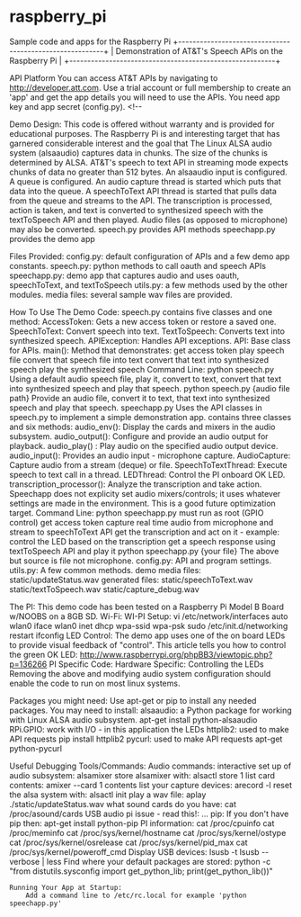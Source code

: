 raspberry_pi
============

Sample code and apps for the Raspberry Pi
+---------------------------------------------------------+
| Demonstration of AT&T's Speech APIs on the Raspberry Pi |
+---------------------------------------------------------+

API Platform
    You can access AT&T APIs by navigating to http://developer.att.com. Use a trial account or
    full membership to create an 'app' and get the app details you will need to use the APIs. You
     need app key and app secret (config.py). <!--

Demo Design:
    This code is offered without warranty and is provided for educational purposes. The Raspberry
    Pi is and interesting target that has garnered considerable interest and the goal that
    The Linux ALSA audio system (alsaaudio) captures data in chunks. The size of the chunks is
    determined by ALSA. AT&T's speech to text API in streaming mode expects chunks of data
    no greater than 512 bytes. An alsaaudio input is configured. A queue is configured. An audio
    capture thread is started which puts that data into the queue. A speechToText API thread is
    started that pulls data from the queue and streams to the API.
    The transcription is processed, action is taken, and text is converted to synthesized speech
    with the textToSpeech API and then played.
    Audio files (as opposed to microphone) may also be converted.
        speech.py provides API methods
        speechapp.py provides the demo app

Files Provided:
    config.py: default configuration of APIs and a few demo app constants.
    speech.py: python methods to call oauth and speech APIs
    speechapp.py: demo app that captures audio and uses oauth, speechToText, and textToSpeech
    utils.py: a few methods used by the other modules.
    media files: several sample wav files are provided.

How To Use The Demo Code:
    speech.py contains five classes and one method:
        AccessToken: Gets a new access token or restore a saved one.
        SpeechToText: Convert speech into text.
        TextToSpeech: Converts text into synthesized speech.
        APIException: Handles API exceptions.
        API: Base class for APIs.
        main(): Method that demonstrates:
            get access token
            play speech file
            convert that speech file into text
            convert that text into synthesized speech
            play the synthesized speech
        Command Line:
            python speech.py
                Using a default audio speech file, play it, convert to text,
                convert that text into synthesized speech and play that speech.
            python speech.py {audio file path}
                Provide an audio file, convert it to text, that text into synthesized
                speech and play that speech.
    speechapp.py Uses the API classes in speech.py to implement a simple demonstration app.
        contains three classes and six methods:
        audio_env(): Display the cards and mixers in the audio subsystem.
        audio_output(): Configure and provide an audio output for playback.
        audio_play() : Play audio on the specified audio output device.
        audio_input(): Provides an audio input - microphone capture.
        AudioCapture: Capture audio from a stream (deque) or file.
        SpeechToTextThread: Execute speech to text call in a thread.
        LEDThread: Control the PI onboard OK LED.
        transcription_processor(): Analyze the transcription and take action.
        Speechapp does not explicity set audio mixers/controls; it uses whatever settings are
        made in the environment. This is a good future optimization target.
        Command Line:
            python speechapp.py
                must run as root (GPIO control)
                get access token
                capture real time audio from microphone and stream to speechToText API
                get the transcription and act on it - example: control the LED
                based on the transcription get a speech response using textToSpeech API and play it
            python speechapp.py {your file}
                The above but source is file not microphone.
    config.py: API and program settings.
    utils.py: A few common methods.
    demo media files:
        static/updateStatus.wav
    generated files:
        static/speechToText.wav
        static/textToSpeech.wav
        static/capture_debug.wav

The PI:
    This demo code has been tested on a Raspberry Pi Model B Board w/NOOBS on a 8GB SD.
    Wi-Fi: WI-PI Setup:
        vi /etc/network/interfaces
            auto wlan0
            iface wlan0 inet dhcp
            wpa-ssid <name of your WiFi network> wpa-psk <password of your WiFi network>
        sudo /etc/init.d/networking restart
        ifconfig
    LED Control:
        The demo app uses one of the on board LEDs to provide visual feedback of "control".
        This article tells you how to control the green OK LED:
            http://www.raspberrypi.org/phpBB3/viewtopic.php?p=136266
    PI Specific Code:
        Hardware Specific:  Controlling the LEDs
        Removing the above and modifying audio system configuration should enable the code to run
         on most linux systems.

Packages you might need:
    Use apt-get or pip to install any needed packages.
    You may need to install:
        alsaaudio: a Python package for working with Linux ALSA audio subsystem.
            apt-get install python-alsaaudio
        RPi.GPIO: work with I/O - in this application the LEDs
        httplib2: used to make API requests
            pip install httplib2
        pycurl: used to make API requests
            apt-get python-pycurl

Useful Debugging Tools/Commands:
    Audio commands:
        interactive set up of audio subsystem: alsamixer
        store alsamixer with: alsactl store 1
        list card contents: amixer --card 1 contents
        list your capture devices: arecord -l
        reset the alsa system with: alsactl init
        play a wav file: aplay ./static/updateStatus.wav
        what sound cards do you have:
            cat /proc/asound/cards
    USB audio pi issue - read this!:
        ...
    pip: If you don't have pip then:
        apt-get install python-pip
    PI information:
        cat /proc/cpuinfo
        cat /proc/meminfo
        cat /proc/sys/kernel/hostname
        cat /proc/sys/kernel/ostype
        cat /proc/sys/kernel/osrelease
        cat /proc/sys/kernel/pid_max
        cat /proc/sys/kernel/poweroff_cmd
    Display USB devices:
        lsusb -t
        lsusb --verbose | less
    Find where your default packages are stored:
        python -c "from distutils.sysconfig import get_python_lib; print(get_python_lib())"

    Running Your App at Startup:
        Add a command line to /etc/rc.local for example 'python speechapp.py'















